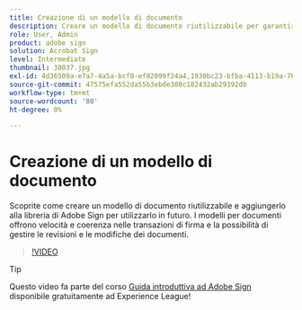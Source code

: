 ```yaml
---
title: Creazione di un modello di documento
description: Creare un modello di documento riutilizzabile per garantire velocità e coerenza
role: User, Admin
product: adobe sign
solution: Acrobat Sign
level: Intermediate
thumbnail: 38037.jpg
exl-id: 4d36509a-e7a7-4a5a-bcf8-ef82099f24a4,1930bc23-bfba-4113-b19a-76634667bda3
source-git-commit: 47575efa552da55b3ebde308c182432ab29392db
workflow-type: tm+mt
source-wordcount: '80'
ht-degree: 0%

---
```


# Creazione di un modello di documento

Scoprite come creare un modello di documento riutilizzabile e aggiungerlo alla libreria di Adobe Sign per utilizzarlo in futuro. I modelli per documenti offrono velocità e coerenza nelle transazioni di firma e la possibilità di gestire le revisioni e le modifiche dei documenti.

>[!VIDEO](https://video.tv.adobe.com/v/38037?hidetitle=true)

>[!TIP]
>
>Questo video fa parte del corso [Guida introduttiva ad Adobe Sign](https://experienceleague.adobe.com/?recommended=Sign-U-1-2020.1) disponibile gratuitamente ad Experience League!

